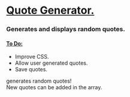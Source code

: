 <h1> <ins> Quote Generator. </ins> </h1>
<h3> Generates and displays random quotes. </h3>
<h4> <ins> To Do: </ins> </h4>
<ul> 
<li>Improve CSS. </li>
  <li> Allow user generated quotes. </li>
  <li> Save quotes.</li>
</ul>

<p> generates random quotes! <br> New quotes can be added in the array. </p>
